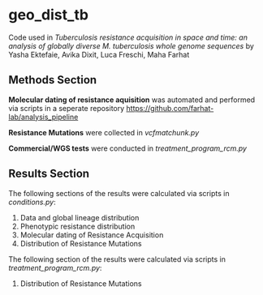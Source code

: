 # geo_dist_tb

Code used in *Tuberculosis resistance acquisition in space and time: an analysis of globally diverse M. tuberculosis whole genome sequences* by Yasha Ektefaie, Avika Dixit, Luca Freschi, Maha Farhat

## Methods Section

**Molecular dating of resistance aquisition** was automated and performed via scripts in a seperate repository https://github.com/farhat-lab/analysis_pipeline

**Resistance Mutations** were collected in *vcfmatchunk.py*

**Commercial/WGS tests** were conducted in *treatment_program_rcm.py*



## Results Section

The following sections of the results were calculated via scripts in *conditions.py*:
1. Data and global lineage distribution
2. Phenotypic resistance distribution
3. Molecular dating of Resistance Acquisition
4. Distribution of Resistance Mutations

The following section of the results were calculated via scripts in *treatment_program_rcm.py*:
1. Distribution of Resistance Mutations


